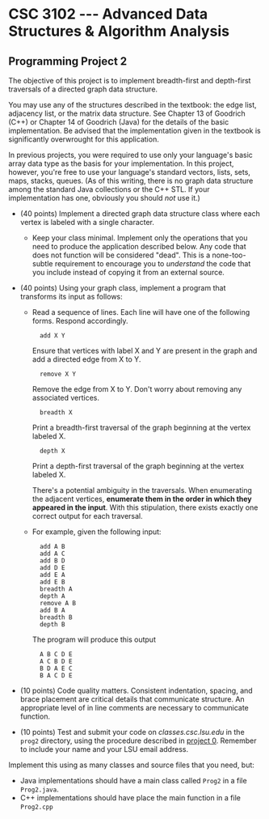 # CSC 3102 --- Advanced Data Structures & Algorithm Analysis

## Programming Project 2

The objective of this project is to implement breadth-first and depth-first traversals of a directed graph data structure.

You may use any of the structures described in the textbook: the edge list, adjacency list, or the matrix data structure. See Chapter 13 of Goodrich (C++) or Chapter 14 of Goodrich (Java) for the details of the basic implementation. Be advised that the implementation given in the textbook is significantly overwrought for this application.

In previous projects, you were required to use only your language's basic array data type as the basis for your implementation. In this project, however, you're free to use your language's standard vectors, lists, sets, maps, stacks, queues. (As of this writing, there is no graph data structure among the standard Java collections or the C++ STL. If your implementation has one, obviously you should *not* use it.)

- (40 points) Implement a directed graph data structure class where each vertex is labeled with a single character.

	- Keep your class minimal. Implement only the operations that you need to produce the application described below. Any code that does not function will be considered "dead". This is a none-too-subtle requirement to encourage you to *understand* the code that you include instead of copying it from an external source.

- (40 points) Using your graph class, implement a program that transforms its input as follows:

	- Read a sequence of lines. Each line will have one of the following forms. Respond accordingly.

			add X Y

		Ensure that vertices with label X and Y are present in the graph and add a directed edge from X to Y.

			remove X Y

		Remove the edge from X to Y. Don't worry about removing any associated vertices.

			breadth X

		Print a breadth-first traversal of the graph beginning at the vertex labeled X.

			depth X

		Print a depth-first traversal of the graph beginning at the vertex labeled X.

		There's a potential ambiguity in the traversals. When enumerating the adjacent vertices, **enumerate them in the order in which they appeared in the input**. With this stipulation, there exists exactly one correct output for each traversal.
		
	- For example, given the following input:

			add A B
			add A C
			add B D
			add D E
			add E A
			add E B
			breadth A
			depth A
			remove A B
			add B A
			breadth B
			depth B
			
		The program will produce this output

			A B C D E
			A C B D E
			B D A E C
			B A C D E
			
- (10 points) Code quality matters. Consistent indentation, spacing, and brace placement are critical details that communicate structure. An appropriate level of in line comments are necessary to communicate function.

- (10 points) Test and submit your code on *classes.csc.lsu.edu* in the `prog2` directory, using the procedure described in [project 0](project0.html). Remember to include your name and your LSU email address.

Implement this using as many classes and source files that you need, but:

- Java implementations should have a main class called `Prog2` in a file `Prog2.java`.
- C++ implementations should have place the main function in a file `Prog2.cpp`
